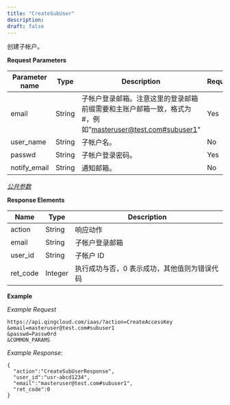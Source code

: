 ```yaml
---
title: "CreateSubUser"
description: 
draft: false
---
```




创建子帐户。

**Request Parameters**

| Parameter name | Type | Description | Required |
| --- | --- | --- | --- |
| email | String | 子帐户登录邮箱。注意这里的登录邮箱前缀需要和主账户邮箱一致，格式为#，例如”[masteruser@test.com#subuser1](mailto:masteruser%40test.com#subuser1)“ | Yes |
| user_name | String | 子帐户名。 | No |
| passwd | String | 子帐户登录密码。 | Yes |
| notify_email | String | 通知邮箱。 | No |

[_公共参数_](../../../parameters)

**Response Elements**

| Name | Type | Description |
| --- | --- | --- |
| action | String | 响应动作 |
| email | String | 子帐户登录邮箱 |
| user_id | String | 子帐户 ID |
| ret_code | Integer | 执行成功与否，0 表示成功，其他值则为错误代码 |

**Example**

_Example Request_

```
https://api.qingcloud.com/iaas/?action=CreateAccessKey
&email=masteruser@test.com#subuser1
&passwd=Passw0rd
&COMMON_PARAMS
```

_Example Response_:

```
{
  "action":"CreateSubUserResponse",
  "user_id":"usr-abcd1234",
  "email":"masteruser@test.com#subuser1",
  "ret_code":0
}
```
